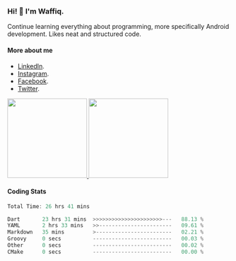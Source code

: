 ### Hi! 👋 I'm Waffiq.

Continue learning everything about programming, more specifically Android development. Likes neat and structured code.

#### More about me 
- [LinkedIn](https://www.linkedin.com/in/waffiqaziz/).
- [Instagram](https://www.instagram.com/waffiqaziz/).
- [Facebook](https://web.facebook.com/WaffiqAziz/).
- [Twitter](https://twitter.com/AzizWaffiq).

<p align="left">
<a href="https://github.com/waffiqaziz">
  <img height="180em" src="https://github-readme-stats-eight-theta.vercel.app/api?username=waffiqaziz&show_icons=true&theme=algolia&include_all_commits=true&count_private=true"/>
  <img height="180em" src="https://github-readme-stats-eight-theta.vercel.app/api/top-langs/?username=waffiqaziz&layout=compact&langs_count=8&theme=algolia"/>
</a>
</p>

#### Coding Stats
<!--START_SECTION:waka-->

```rust
Total Time: 26 hrs 41 mins

Dart       23 hrs 31 mins  >>>>>>>>>>>>>>>>>>>>>>---   88.13 %
YAML       2 hrs 33 mins   >>-----------------------   09.61 %
Markdown   35 mins         >------------------------   02.21 %
Groovy     0 secs          -------------------------   00.03 %
Other      0 secs          -------------------------   00.02 %
CMake      0 secs          -------------------------   00.00 %
```

<!--END_SECTION:waka-->
